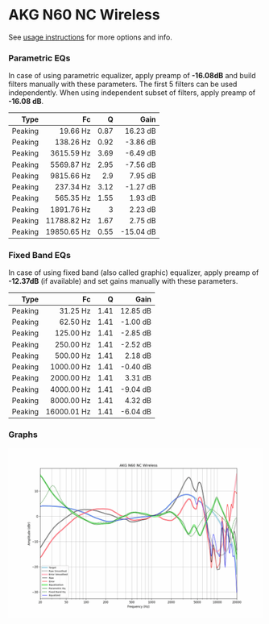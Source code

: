 # AKG N60 NC Wireless
See [usage instructions](https://github.com/jaakkopasanen/AutoEq#usage) for more options and info.

### Parametric EQs
In case of using parametric equalizer, apply preamp of **-16.08dB** and build filters manually
with these parameters. The first 5 filters can be used independently.
When using independent subset of filters, apply preamp of **-16.08 dB**.

| Type    | Fc          |    Q | Gain      |
|--------:|------------:|-----:|----------:|
| Peaking | 19.66 Hz    | 0.87 | 16.23 dB  |
| Peaking | 138.26 Hz   | 0.92 | -3.86 dB  |
| Peaking | 3615.59 Hz  | 3.69 | -6.49 dB  |
| Peaking | 5569.87 Hz  | 2.95 | -7.56 dB  |
| Peaking | 9815.66 Hz  | 2.9  | 7.95 dB   |
| Peaking | 237.34 Hz   | 3.12 | -1.27 dB  |
| Peaking | 565.35 Hz   | 1.55 | 1.93 dB   |
| Peaking | 1891.76 Hz  | 3    | 2.23 dB   |
| Peaking | 11788.82 Hz | 1.67 | 2.75 dB   |
| Peaking | 19850.65 Hz | 0.55 | -15.04 dB |

### Fixed Band EQs
In case of using fixed band (also called graphic) equalizer, apply preamp of **-12.37dB**
(if available) and set gains manually with these parameters.

| Type    | Fc          |    Q | Gain     |
|--------:|------------:|-----:|---------:|
| Peaking | 31.25 Hz    | 1.41 | 12.85 dB |
| Peaking | 62.50 Hz    | 1.41 | -1.00 dB |
| Peaking | 125.00 Hz   | 1.41 | -2.85 dB |
| Peaking | 250.00 Hz   | 1.41 | -2.52 dB |
| Peaking | 500.00 Hz   | 1.41 | 2.18 dB  |
| Peaking | 1000.00 Hz  | 1.41 | -0.40 dB |
| Peaking | 2000.00 Hz  | 1.41 | 3.31 dB  |
| Peaking | 4000.00 Hz  | 1.41 | -9.04 dB |
| Peaking | 8000.00 Hz  | 1.41 | 4.32 dB  |
| Peaking | 16000.01 Hz | 1.41 | -6.04 dB |

### Graphs
![](./AKG%20N60%20NC%20Wireless.png)